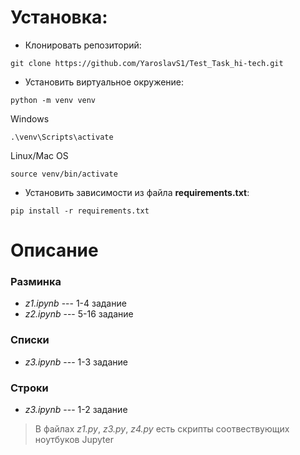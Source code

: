
# Установка:
* Клонировать репозиторий:
```
git clone https://github.com/YaroslavS1/Test_Task_hi-tech.git
```

* Установить виртуальное окружение:
```
python -m venv venv
```
Windows
```
.\venv\Scripts\activate
```
Linux/Mac OS
```
source venv/bin/activate
```
* Установить зависимости из файла **requirements.txt**:
```
pip install -r requirements.txt
```

# Описание 
### Разминка
* _z1.ipynb_ --- 1-4 задание 
* _z2.ipynb_ --- 5-16 задание

### Списки
* _z3.ipynb_ --- 1-3 задание 
### Строки 
* _z3.ipynb_ --- 1-2 задание 

> В файлах _z1.py_, _z3.py_, _z4.py_ есть скрипты соотвествующих ноутбуков Jupyter



